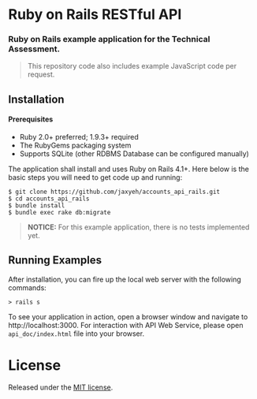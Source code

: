 # Ruby on Rails RESTful API
### Ruby on Rails example application for the Technical Assessment.

> This repository code also includes example JavaScript code per request.

## Installation

#### Prerequisites

* Ruby 2.0+ preferred; 1.9.3+ required
* The RubyGems packaging system
* Supports SQLite (other RDBMS Database can be configured manually)

The application shall install and uses Ruby on Rails 4.1+. Here below is the basic steps you will need to get code up and running:

    $ git clone https://github.com/jaxyeh/accounts_api_rails.git
    $ cd accounts_api_rails
    $ bundle install
    $ bundle exec rake db:migrate

> **NOTICE:** For this example application, there is no tests implemented yet.

## Running Examples

After installation, you can fire up the local web server with the following commands:

    > rails s

To see your application in action, open a browser window and navigate to http://localhost:3000. For interaction with API Web Service, please open `api_doc/index.html` file into your browser.

# License

Released under the [MIT license](http://opensource.org/licenses/MIT).